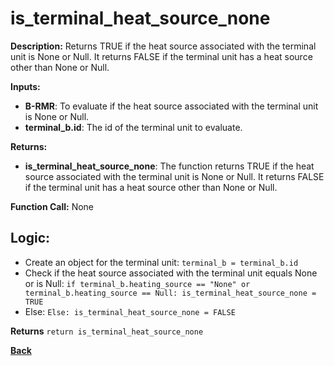 # is_terminal_heat_source_none   

**Description:** Returns TRUE if the heat source associated with the terminal unit is None or Null. It returns FALSE if the terminal unit has a heat source other than None or Null.   

**Inputs:**  
- **B-RMR**: To evaluate if the heat source associated with the terminal unit is None or Null.   
- **terminal_b.id**: The id of the terminal unit to evaluate.  

**Returns:**  
- **is_terminal_heat_source_none**: The function returns TRUE if the heat source associated with the terminal unit is None or Null. It returns FALSE if the terminal unit has a heat source other than None or Null.  
 
**Function Call:** None  

## Logic: 
- Create an object for the terminal unit: `terminal_b = terminal_b.id`  
- Check if the heat source associated with the terminal unit equals None or is Null: `if terminal_b.heating_source == "None" or terminal_b.heating_source == Null: is_terminal_heat_source_none = TRUE`
- Else: `Else: is_terminal_heat_source_none = FALSE`

**Returns** `return is_terminal_heat_source_none`  

**[Back](../_toc.md)**

